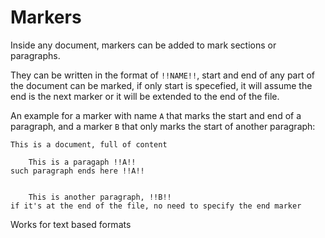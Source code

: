 
# Markers

Inside any document, markers can be added to mark sections or paragraphs.

They can be written in the format of `!!NAME!!`, start and end of any part of the document can be marked, if only start is specefied, it will assume the end is the next marker or it will be extended to the end of the file.

An example for a marker with name `A` that marks the start and end of a paragraph, and a marker `B` that only marks the start of another paragraph:

```
This is a document, full of content

    This is a paragaph !!A!!
such paragraph ends here !!A!!


    This is another paragraph, !!B!!
if it's at the end of the file, no need to specify the end marker
```

Works for text based formats


